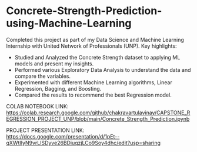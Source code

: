 # Concrete-Strength-Prediction-using-Machine-Learning
Completed this project as part of my Data Science and Machine Learning Internship with United Network of Professionals (UNP).
Key highlights:
- Studied and Analyzed the Concrete Strength dataset to applying ML models and present my insights. 
- Performed various Exploratory Data Analysis to understand the data and compare the variables.
- Experimented with different Machine Learning algorithms, Linear Regression, Bagging, and Boosting.
- Compared the results to recommend the best Regression model. 

COLAB NOTEBOOK LINK:
https://colab.research.google.com/github/chakravartulavinay/CAPSTONE_REGRESSION_PROJECT_UNP/blob/main/Concrete_Strength_Prediction.ipynb

PROJECT PRESENTATION LINK: 
https://docs.google.com/presentation/d/1pEt--qXWtIIyN9vrLlSDyve26BDiuqzjLCo9Soy4dhc/edit?usp=sharing
